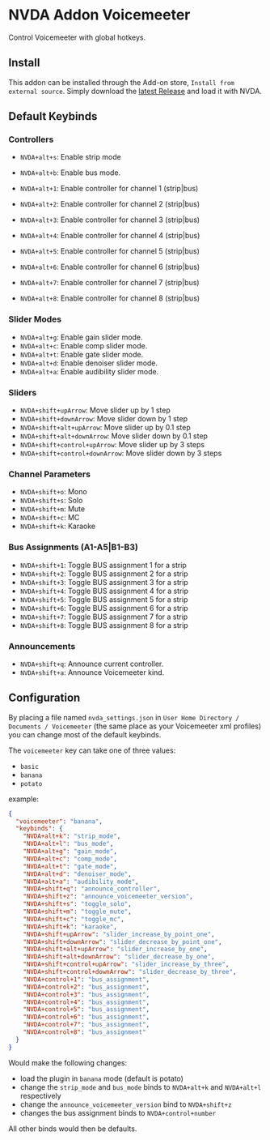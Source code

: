 # NVDA Addon Voicemeeter

Control Voicemeeter with global hotkeys.

## Install

This addon can be installed through the Add-on store, `Install from external source`. Simply download the [latest Release](https://github.com/onyx-and-iris/nvda-addon-voicemeeter/releases) and load it with NVDA.

## Default Keybinds

### Controllers

- `NVDA+alt+s`: Enable strip mode
- `NVDA+alt+b`: Enable bus mode.

- `NVDA+alt+1`: Enable controller for channel 1 (strip|bus)
- `NVDA+alt+2`: Enable controller for channel 2 (strip|bus)
- `NVDA+alt+3`: Enable controller for channel 3 (strip|bus)
- `NVDA+alt+4`: Enable controller for channel 4 (strip|bus)
- `NVDA+alt+5`: Enable controller for channel 5 (strip|bus)
- `NVDA+alt+6`: Enable controller for channel 6 (strip|bus)
- `NVDA+alt+7`: Enable controller for channel 7 (strip|bus)
- `NVDA+alt+8`: Enable controller for channel 8 (strip|bus)

### Slider Modes

- `NVDA+alt+g`: Enable gain slider mode.
- `NVDA+alt+c`: Enable comp slider mode.
- `NVDA+alt+t`: Enable gate slider mode.
- `NVDA+alt+d`: Enable denoiser slider mode.
- `NVDA+alt+a`: Enable audibility slider mode.

### Sliders

- `NVDA+shift+upArrow`: Move slider up by 1 step
- `NVDA+shift+downArrow`: Move slider down by 1 step
- `NVDA+shift+alt+upArrow`: Move slider up by 0.1 step
- `NVDA+shift+alt+downArrow`: Move slider down by 0.1 step
- `NVDA+shift+control+upArrow`: Move slider up by 3 steps
- `NVDA+shift+control+downArrow`: Move slider down by 3 steps

### Channel Parameters

- `NVDA+shift+o`: Mono
- `NVDA+shift+s`: Solo
- `NVDA+shift+m`: Mute
- `NVDA+shift+c`: MC
- `NVDA+shift+k`: Karaoke

### Bus Assignments (A1-A5|B1-B3)

- `NVDA+shift+1`: Toggle BUS assignment 1 for a strip
- `NVDA+shift+2`: Toggle BUS assignment 2 for a strip
- `NVDA+shift+3`: Toggle BUS assignment 3 for a strip
- `NVDA+shift+4`: Toggle BUS assignment 4 for a strip
- `NVDA+shift+5`: Toggle BUS assignment 5 for a strip
- `NVDA+shift+6`: Toggle BUS assignment 6 for a strip
- `NVDA+shift+7`: Toggle BUS assignment 7 for a strip
- `NVDA+shift+8`: Toggle BUS assignment 8 for a strip

### Announcements

- `NVDA+shift+q`: Announce current controller.
- `NVDA+shift+a`: Announce Voicemeeter kind.

## Configuration

By placing a file named `nvda_settings.json` in `User Home Directory / Documents / Voicemeeter` (the same place as your Voicemeeter xml profiles) you can change most of the default keybinds.

The `voicemeeter` key can take one of three values:

- `basic`
- `banana`
- `potato`

example:

```json
{
  "voicemeeter": "banana",
  "keybinds": {
    "NVDA+alt+k": "strip_mode",
    "NVDA+alt+l": "bus_mode",
    "NVDA+alt+g": "gain_mode",
    "NVDA+alt+c": "comp_mode",
    "NVDA+alt+t": "gate_mode",
    "NVDA+alt+d": "denoiser_mode",
    "NVDA+alt+a": "audibility_mode",
    "NVDA+shift+q": "announce_controller",
    "NVDA+shift+z": "announce_voicemeeter_version",
    "NVDA+shift+s": "toggle_solo",
    "NVDA+shift+m": "toggle_mute",
    "NVDA+shift+c": "toggle_mc",
    "NVDA+shift+k": "karaoke",
    "NVDA+shift+upArrow": "slider_increase_by_point_one",
    "NVDA+shift+downArrow": "slider_decrease_by_point_one",
    "NVDA+shift+alt+upArrow": "slider_increase_by_one",
    "NVDA+shift+alt+downArrow": "slider_decrease_by_one",
    "NVDA+shift+control+upArrow": "slider_increase_by_three",
    "NVDA+shift+control+downArrow": "slider_decrease_by_three",
    "NVDA+control+1": "bus_assignment",
    "NVDA+control+2": "bus_assignment",
    "NVDA+control+3": "bus_assignment",
    "NVDA+control+4": "bus_assignment",
    "NVDA+control+5": "bus_assignment",
    "NVDA+control+6": "bus_assignment",
    "NVDA+control+7": "bus_assignment",
    "NVDA+control+8": "bus_assignment"
  }
}
```

Would make the following changes:

- load the plugin in `banana` mode (default is potato)
- change the `strip_mode` and `bus_mode` binds to `NVDA+alt+k` and `NVDA+alt+l` respectively
- change the `announce_voicemeeter_version` bind to `NVDA+shift+z`
- changes the bus assignment binds to `NVDA+control+number`

All other binds would then be defaults.
